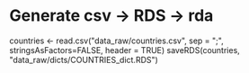 # Generate csv -> RDS -> rda 

countries <- read.csv("data_raw/countries.csv", sep = ";", 
stringsAsFactors=FALSE, header = TRUE)
saveRDS(countries, "data_raw/dicts/COUNTRIES_dict.RDS")
